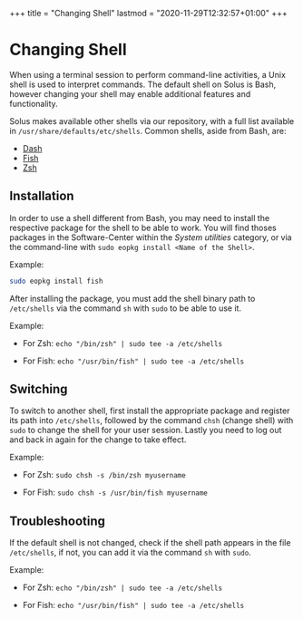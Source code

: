 +++
title = "Changing Shell"
lastmod = "2020-11-29T12:32:57+01:00"
+++
# Changing Shell

When using a terminal session to perform command-line activities, a Unix shell is used to interpret commands. The default shell on Solus is Bash, however changing your shell may enable additional features and functionality.

Solus makes available other shells via our repository, with a full list available in `/usr/share/defaults/etc/shells`. Common shells, aside from Bash, are:

- [Dash](http://gondor.apana.org.au/~herbert/dash/)
- [Fish](https://fishshell.com/)
- [Zsh](http://zsh.sourceforge.net/)

## Installation

In order to use a shell different from Bash, you may need to install the respective package for the shell to be able to work. You will find thoses packages in the Software-Center within the *System utilities* category, or via the command-line with `sudo eopkg install <Name of the Shell>`.

Example:

``` bash
sudo eopkg install fish
```

After installing the package, you must add the shell binary path to `/etc/shells` via the command `sh` with `sudo` to be able to use it.

Example:

- For Zsh: `echo "/bin/zsh" | sudo tee -a /etc/shells`

- For Fish: `echo "/usr/bin/fish" | sudo tee -a /etc/shells`

## Switching

To switch to another shell, first install the appropriate package and register its path into `/etc/shells`, followed by the command `chsh` (change shell) with `sudo` to change the shell for your user session. Lastly you need to log out and back in again for the change to take effect.

Example:

- For Zsh: `sudo chsh -s /bin/zsh myusername`

- For Fish: `sudo chsh -s /usr/bin/fish myusername`

## Troubleshooting

If the default shell is not changed, check if the shell path appears in the file `/etc/shells`, if not, you can add it via the command `sh` with `sudo`.

Example:

- For Zsh: `echo "/bin/zsh" | sudo tee -a /etc/shells`

- For Fish: `echo "/usr/bin/fish" | sudo tee -a /etc/shells`

